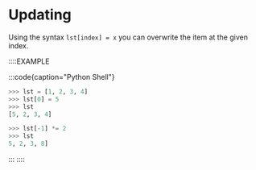 # Updating

Using the syntax `lst[index] = x` you can overwrite the item at the given index.

::::EXAMPLE

:::code{caption="Python Shell"}

```python
>>> lst = [1, 2, 3, 4]
>>> lst[0] = 5
>>> lst
[5, 2, 3, 4]

>>> lst[-1] *= 2
>>> lst
5, 2, 3, 8]
```

:::
::::
